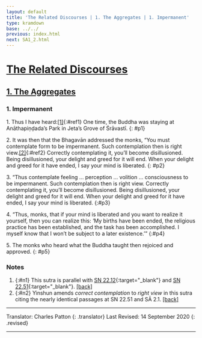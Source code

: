 ```yaml
---
layout: default
title: 'The Related Discourses | 1. The Aggregates | 1. Impermanent'
type: kramdown
base: ../../
previous: index.html
next: SA1_2.html
---
```


# [The Related Discourses](../index.html)
## [1. The Aggregates](index.html)
### 1. Impermanent

1\. Thus I have heard:[\[1\]](#n1){:#ref1} One time, the Buddha was staying at Anāthapiṇḍada’s Park in Jeta’s Grove of Śrāvastī.
{: #p1}

2\. It was then that the Bhagavān addressed the monks, “You must contemplate form to be impermanent. Such contemplation then is right view.[\[2\]](#n1){:#ref2} Correctly contemplating it, you’ll become disillusioned. Being disillusioned, your delight and greed for it will end. When your delight and greed for it have ended, I say your mind is liberated.
{: #p2}

3\. “Thus contemplate feeling … perception … volition … consciousness to be impermanent. Such contemplation then is right view. Correctly contemplating it, you’ll become disillusioned. Being disillusioned, your delight and greed for it will end. When your delight and greed for it have ended, I say your mind is liberated.
{:#p3}

4\. “Thus, monks, that if your mind is liberated and you want to realize it yourself, then you can realize this: ‘My births have been ended, the religious practice has been established, and the task has been accomplished. I myself know that I won’t be subject to a later existence.’”
{:#p4}

5\. The monks who heard what the Buddha taught then rejoiced and approved.
{: #p5}

### Notes

1. {:#n1} This sutra is parallel with [SN 22.12](https://suttacentral.net/sn22.12){:target="_blank"} and [SN 22.51](https://suttacentral.net/sn22.51){:target="_blank"}. [\[back\]](#ref1)
2. {:#n2} Yinshun amends *correct contemplation* to *right view* in this sutra citing the nearly identical passages at SN 22.51 and SĀ 2.1. [\[back\]](#ref2)

---

Translator: Charles Patton
{: .translator}
Last Revised: 14 September 2020
{: .revised}

---

